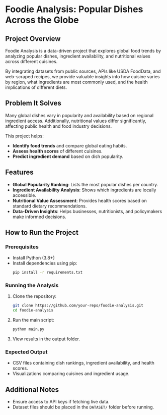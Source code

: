 # Foodie Analysis: Popular Dishes Across the Globe

## Project Overview  
Foodie Analysis is a data-driven project that explores global food trends by analyzing popular dishes, ingredient availability, and nutritional values across different cuisines.  

By integrating datasets from public sources, APIs like USDA FoodData, and web-scraped recipes, we provide valuable insights into how cuisine varies by region, what ingredients are most commonly used, and the health implications of different diets.  

## Problem It Solves  
Many global dishes vary in popularity and availability based on regional ingredient access. Additionally, nutritional values differ significantly, affecting public health and food industry decisions.  

This project helps:  
- **Identify food trends** and compare global eating habits.  
- **Assess health scores** of different cuisines.  
- **Predict ingredient demand** based on dish popularity.  

## Features  
- **Global Popularity Ranking**: Lists the most popular dishes per country.  
- **Ingredient Availability Analysis**: Shows which ingredients are locally accessible.  
- **Nutritional Value Assessment**: Provides health scores based on standard dietary recommendations.  
- **Data-Driven Insights**: Helps businesses, nutritionists, and policymakers make informed decisions.  

## How to Run the Project  

### Prerequisites  
- Install Python (3.8+)  
- Install dependencies using pip:  
  ```sh
  pip install -r requirements.txt
  ```  

### Running the Analysis  
1. Clone the repository:  
   ```sh
   git clone https://github.com/your-repo/foodie-analysis.git
   cd foodie-analysis
   ```  
2. Run the main script:  
   ```sh
   python main.py
   ```  
3. View results in the output folder.  

### Expected Output  
- CSV files containing dish rankings, ingredient availability, and health scores.  
- Visualizations comparing cuisines and ingredient usage.  

## Additional Notes  
- Ensure access to API keys if fetching live data.  
- Dataset files should be placed in the `DATASET/` folder before running.  
